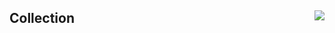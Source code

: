 ## <img align="right" src="https://github.com/tech-jamara/React-Movie-App/assets/143728239/1f367019-e29f-4c5a-b478-69e8c0102d54"> Collection
